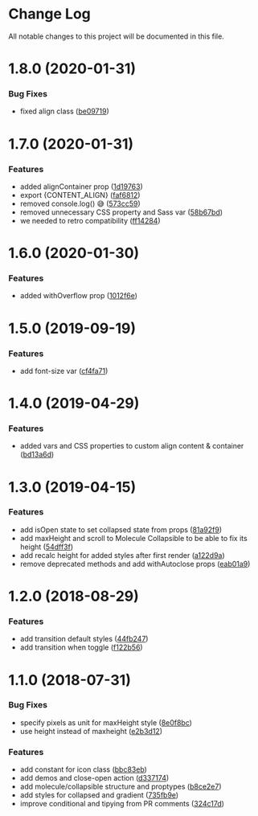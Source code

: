# Change Log

All notable changes to this project will be documented in this file.

<a name="1.8.0"></a>
# 1.8.0 (2020-01-31)


### Bug Fixes

* fixed align class ([be09719](https://github.com/SUI-Components/sui-components/commit/be09719))



<a name="1.7.0"></a>
# 1.7.0 (2020-01-31)


### Features

* added alignContainer prop ([1d19763](https://github.com/SUI-Components/sui-components/commit/1d19763))
* export {CONTENT_ALIGN} ([faf6812](https://github.com/SUI-Components/sui-components/commit/faf6812))
* removed console.log() 😅 ([573cc59](https://github.com/SUI-Components/sui-components/commit/573cc59))
* removed unnecessary CSS property and Sass var ([58b67bd](https://github.com/SUI-Components/sui-components/commit/58b67bd))
* we needed to retro compatibility ([ff14284](https://github.com/SUI-Components/sui-components/commit/ff14284))



<a name="1.6.0"></a>
# 1.6.0 (2020-01-30)


### Features

* added withOverflow prop ([1012f6e](https://github.com/SUI-Components/sui-components/commit/1012f6e))



<a name="1.5.0"></a>
# 1.5.0 (2019-09-19)


### Features

* add font-size var ([cf4fa71](https://github.com/SUI-Components/sui-components/commit/cf4fa71))



<a name="1.4.0"></a>
# 1.4.0 (2019-04-29)


### Features

* added vars and CSS properties to custom align content & container ([bd13a6d](https://github.com/SUI-Components/sui-components/commit/bd13a6d))



<a name="1.3.0"></a>
# 1.3.0 (2019-04-15)


### Features

* add isOpen state to set collapsed state from props ([81a92f9](https://github.com/SUI-Components/sui-components/commit/81a92f9))
* add maxHeight and scroll to Molecule Collapsible to be able to fix its height ([54dff3f](https://github.com/SUI-Components/sui-components/commit/54dff3f))
* add recalc height for added styles after first render ([a122d9a](https://github.com/SUI-Components/sui-components/commit/a122d9a))
* remove deprecated methods and add withAutoclose props ([eab01a9](https://github.com/SUI-Components/sui-components/commit/eab01a9))



<a name="1.2.0"></a>
# 1.2.0 (2018-08-29)


### Features

* add transition default styles ([44fb247](https://github.com/SUI-Components/sui-components/commit/44fb247))
* add transition when toggle ([f122b56](https://github.com/SUI-Components/sui-components/commit/f122b56))



<a name="1.1.0"></a>
# 1.1.0 (2018-07-31)


### Bug Fixes

* specify pixels as unit for maxHeight style ([8e0f8bc](https://github.com/SUI-Components/sui-components/commit/8e0f8bc))
* use height instead of maxheight ([e2b3d12](https://github.com/SUI-Components/sui-components/commit/e2b3d12))


### Features

* add constant for icon class ([bbc83eb](https://github.com/SUI-Components/sui-components/commit/bbc83eb))
* add demos and close-open action ([d337174](https://github.com/SUI-Components/sui-components/commit/d337174))
* add molecule/collapsible structure and proptypes ([b8ce2e7](https://github.com/SUI-Components/sui-components/commit/b8ce2e7))
* add styles for collapsed and gradient ([735fb9e](https://github.com/SUI-Components/sui-components/commit/735fb9e))
* improve conditional and tipying from PR comments ([324c17d](https://github.com/SUI-Components/sui-components/commit/324c17d))




